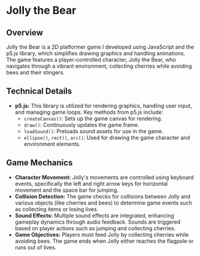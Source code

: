 # Jolly the Bear

## Overview
Jolly the Bear is a 2D platformer game I developed using JavaScript and the p5.js library, which simplifies drawing graphics and handling animations. The game features a player-controlled character, Jolly the Bear, who navigates through a vibrant environment, collecting cherries while avoiding bees and their stingers.

## Technical Details
- **p5.js:** This library is utilized for rendering graphics, handling user input, and managing game loops. Key methods from p5.js include:
  - `createCanvas()`: Sets up the game canvas for rendering.
  - `draw()`: Continuously updates the game frame.
  - `loadSound()`: Preloads sound assets for use in the game.
  - `ellipse()`, `rect()`, `arc()`: Used for drawing the game character and environment elements.

## Game Mechanics
- **Character Movement:** Jolly's movements are controlled using keyboard events, specifically the left and right arrow keys for horizontal movement and the space bar for jumping.
- **Collision Detection:** The game checks for collisions between Jolly and various objects (like cherries and bees) to determine game events such as collecting items or losing lives.
- **Sound Effects:** Multiple sound effects are integrated, enhancing gameplay dynamics through audio feedback. Sounds are triggered based on player actions such as jumping and collecting cherries.
- **Game Objectives:** Players must feed Jolly by collecting cherries while avoiding bees. The game ends when Jolly either reaches the flagpole or runs out of lives.
